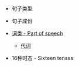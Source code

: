- 句子类型

- 句子成份

- [词类 - Part of speech](english/part_of_speech.md)
  - [代词](english/pronoun.md)

- 16种时态 - Sixteen tenses